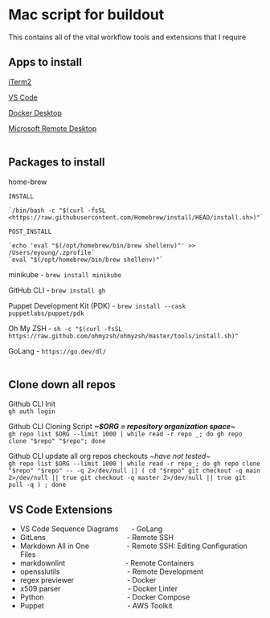# Mac script for buildout  
This contains all of the vital workflow tools and extensions that I require  
## Apps to install

 [iTerm2](https://iterm2.com/downloads/stable/iTerm2-3_4_16.zip)

 [VS Code](https://code.visualstudio.com/download#)

 [Docker Desktop](https://desktop.docker.com/mac/main/arm64/Docker.dmg?utm_source=docker&utm_medium=webreferral&utm_campaign=dd-smartbutton&utm_location=module)

 [Microsoft Remote Desktop](https://apps.apple.com/us/app/microsoft-remote-desktop/id1295203466?mt=12)  
&nbsp;
## Packages to install

home-brew
  
```text 
INSTALL

`/bin/bash -c "$(curl -fsSL <https://raw.githubusercontent.com/Homebrew/install/HEAD/install.sh>)"`

POST_INSTALL

`echo 'eval "$(/opt/homebrew/bin/brew shellenv)"' >> /Users/eyoung/.zprofile`  
`eval "$(/opt/homebrew/bin/brew shellenv)"`
```  
minikube - `brew install minikube`

GitHub CLI - `brew install gh`

Puppet Development Kit (PDK) - `brew install --cask puppetlabs/puppet/pdk`

Oh My ZSH - `sh -c "$(curl -fsSL https://raw.github.com/ohmyzsh/ohmyzsh/master/tools/install.sh)"`

GoLang - `https://go.dev/dl/`  
&nbsp;
## Clone down all repos

Github CLI Init  
`gh auth login`

Github CLI Cloning Script _**~$ORG = repository organization space~**_  
`gh repo list $ORG --limit 1000 | while read -r repo _; do gh repo clone "$repo" "$repo"; done`

Github CLI update all org repos checkouts *~have not tested~*  
`gh repo list $ORG --limit 1000 | while read -r repo_; do gh repo clone "$repo" "$repo" -- -q 2>/dev/null || ( cd "$repo" git checkout -q main 2>/dev/null || true git checkout -q master 2>/dev/null || true git pull -q ) ; done`

## VS Code Extensions
 - VS Code Sequence Diagrams &emsp;&nbsp; - GoLang
 - GitLens &emsp;&emsp;&emsp;&emsp;&emsp;&emsp;&emsp;&emsp;&emsp;&emsp;&emsp; - Remote SSH
 - Markdown All in One &emsp;&emsp;&emsp;&emsp;&ensp;&nbsp; - Remote SSH: Editing Configuration Files
 - markdownlint &emsp;&emsp;&emsp;&emsp;&emsp;&emsp;&emsp;&emsp; - Remote Containers
 - opensslutils &emsp;&emsp;&emsp;&emsp;&emsp;&emsp;&emsp;&emsp;&emsp; - Remote Development
 - regex previewer &emsp;&emsp;&emsp;&emsp;&emsp;&emsp;&emsp; - Docker
 - x509 parser &emsp;&emsp;&emsp;&emsp;&emsp;&emsp;&emsp;&emsp;&emsp; - Docker Linter
 - Python &emsp;&emsp;&emsp;&emsp;&emsp;&emsp;&emsp;&emsp;&emsp;&emsp;&emsp;&nbsp; - Docker Compose
 - Puppet &emsp;&emsp;&emsp;&emsp;&emsp;&emsp;&emsp;&emsp;&emsp;&emsp;&emsp;&nbsp; - AWS Toolkit
